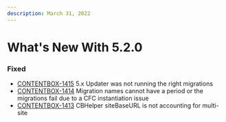 ```yaml
---
description: March 31, 2022
---
```


# What's New With 5.2.0

### Fixed

* [CONTENTBOX-1415](https://ortussolutions.atlassian.net/browse/CONTENTBOX-1415) 5.x Updater was not running the right migrations
* [CONTENTBOX-1414](https://ortussolutions.atlassian.net/browse/CONTENTBOX-1414) Migration names cannot have a period or the migrations fail due to a CFC instantiation issue
* [CONTENTBOX-1413](https://ortussolutions.atlassian.net/browse/CONTENTBOX-1413) CBHelper siteBaseURL is not accounting for multi-site

